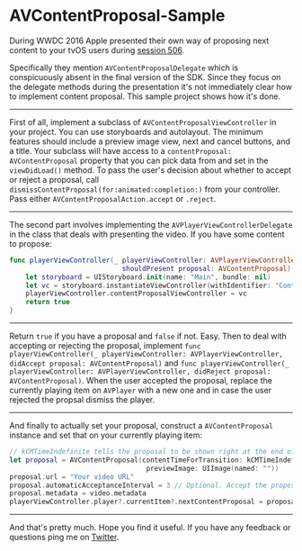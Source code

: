 # AVContentProposal-Sample

During WWDC 2016 Apple presented their own way of proposing next content to your tvOS users during [session 506](https://developer.apple.com/videos/play/wwdc2016/506/).

Specifically they mention `AVContentProposalDelegate` which is conspicuously absent in the final version of the SDK. Since they focus on the delegate methods during the presentation it's not immediately clear how to implement content proposal. This sample project shows how it's done.

---

First of all, implement a subclass of `AVContentProposalViewController` in your project. You can use storyboards and autolayout. The minimum features should include a preview image view, next and cancel buttons, and a title. Your subclass will have access to a `contentProposal: AVContentProposal` property that you can pick data from and set in the `viewDidLoad()` method. To pass the user's decision about whether to accept or reject a proposal, call `dismissContentProposal(for:animated:completion:)` from your controller. Pass either `AVContentProposalAction.accept` or `.reject`.

---

The second part involves implementing the `AVPlayerViewControllerDelegate` in the class that deals with presenting the video. If you have some content to propose:

```swift
func playerViewController(_ playerViewController: AVPlayerViewController,
                            shouldPresent proposal: AVContentProposal) -> Bool {
    let storyboard = UIStoryboard.init(name: "Main", bundle: nil)
    let vc = storyboard.instantiateViewController(withIdentifier: "ContentProposalViewController") as! ContentProposalViewController
    playerViewController.contentProposalViewController = vc
    return true
}
```
---

  Return `true` if you have a proposal and `false` if not. Easy. Then to deal with accepting or rejecting the proposal, implement `func playerViewController(_ playerViewController: AVPlayerViewController, didAccept proposal: AVContentProposal)` and `func playerViewController(_ playerViewController: AVPlayerViewController, didReject proposal: AVContentProposal)`. When the user accepted the proposal, replace the currently playing item on `AVPlayer` with a new one and in case the user rejected the propsal dismiss the player.

---

  And finally to actually set your proposal, construct a `AVContentProposal` instance and set that on your currently playing item:

  ```swift
// kCMTimeIndefinite tells the proposal to be shown right at the end of the current video
let proposal = AVContentProposal(contentTimeForTransition: kCMTimeIndefinite, title: "Title",
                                    previewImage: UIImage(named: ""))
proposal.url = "Your video URL"
proposal.automaticAcceptanceInterval = 3 // Optional. Accept the proposal after n seconds
proposal.metadata = video.metadata
playerViewController.player?.currentItem?.nextContentProposal = proposal
  ```

---

And that's pretty much. Hope you find it useful. If you have any feedback or questions ping me on [Twitter](https://twitter.com/JanGorman).